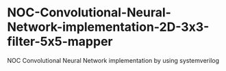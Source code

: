 # NOC-Convolutional-Neural-Network-implementation-2D-3x3-filter-5x5-mapper
NOC Convolutional Neural Network implementation by using systemverilog
